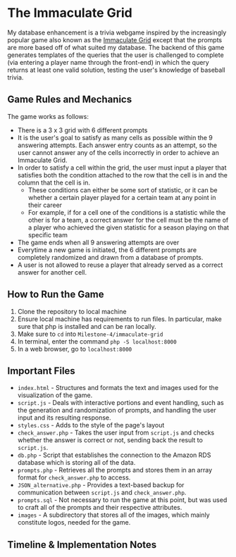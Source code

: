 # The Immaculate Grid 
My database enhancement is a trivia webgame inspired by the increasingly popular game also known as the [Immaculate Grid](https://www.immaculategrid.com) except that the prompts are more based off of what suited my database. The backend of this game generates templates of the queries that the user is challenged to complete (via entering a player name through the front-end) in which the query returns at least one valid solution, testing the user's knowledge of baseball trivia. 

## Game Rules and Mechanics
The game works as follows:
* There is a 3 x 3 grid with 6 different prompts
* It is the user's goal to satisfy as many cells as possible within the 9 answering attempts. Each answer entry counts as an attempt, so the user cannot answer any of the cells incorrectly in order to achieve an Immaculate Grid.
* In order to satisfy a cell within the grid, the user must input a player that satisfies both the condition attached to the row that the cell is in and the column that the cell is in.
    * These conditions can either be some sort of statistic, or it can be whether a certain player played for a certain team at any point in their career
    * For example, if for a cell one of the conditions is a statistic while the other is for a team, a correct answer for the cell must be the name of a player who achieved the given statistic for a season playing on that specific team
* The game ends when all 9 answering attempts are over
* Everytime a new game is initiated, the 6 different prompts are completely randomized and drawn from a database of prompts. 
* A user is not allowed to reuse a player that already served as a correct answer for another cell. 

## How to Run the Game
1. Clone the repository to local machine
2. Ensure local machine has requirements to run files. In particular, make sure that php is installed and can be ran locally.
3. Make sure to `cd` into `Milestone-4/immaculate-grid`
4. In terminal, enter the command `php -S localhost:8000`
5. In a web browser, go to `localhost:8000`

## Important Files
* `index.html` - Structures and formats the text and images used for the visualization of the game.
* `script.js` - Deals with interactive portions and event handling, such as the generation and randomization of prompts, and handling the user input and its resulting response.
* `styles.css` - Adds to the style of the page's layout
* `check_answer.php` - Takes the user input from `script.js` and checks whether the answer is correct or not, sending back the result to `script.js`. 
* `db.php` - Script that establishes the connection to the Amazon RDS database which is storing all of the data.
* `prompts.php` - Retrieves all the prompts and stores them in an array format for `check_answer.php` to access.
* `JSON_alternative.php` - Provides a text-based backup for communication between `script.js` and `check_answer.php`. 
* `prompts.sql` - Not necessary to run the game at this point, but was used to craft all of the prompts and their respective attributes.
* `images` - A subdirectory that stores all of the images, which mainly constitute logos, needed for the game.

## Timeline & Implementation Notes


